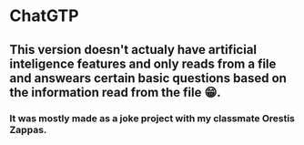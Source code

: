 # ChatGTP
## This version doesn't actualy have artificial inteligence features and only reads from a file and answears certain basic questions based on the information read from the file 😁.

### It was mostly made as a joke project with my classmate Orestis Zappas.
